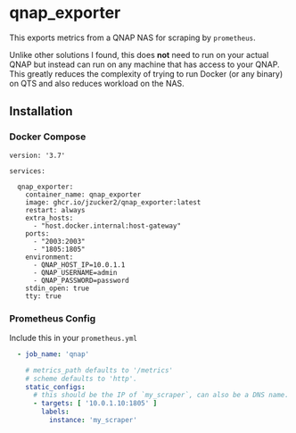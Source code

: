 # qnap_exporter

This exports metrics from a QNAP NAS for scraping by `prometheus`.

Unlike other solutions I found, this does **not** need to run on 
your actual QNAP but instead can run on any machine that has 
access to your QNAP. This greatly reduces the complexity of trying 
to run Docker (or any binary) on QTS and also reduces workload 
on the NAS.

## Installation

### Docker Compose

```
version: '3.7'

services:

  qnap_exporter:
    container_name: qnap_exporter
    image: ghcr.io/jzucker2/qnap_exporter:latest
    restart: always
    extra_hosts:
      - "host.docker.internal:host-gateway"
    ports:
      - "2003:2003"
      - "1805:1805"
    environment:
      - QNAP_HOST_IP=10.0.1.1
      - QNAP_USERNAME=admin
      - QNAP_PASSWORD=password
    stdin_open: true
    tty: true
```

### Prometheus Config

Include this in your `prometheus.yml`

```yaml
  - job_name: 'qnap'

    # metrics_path defaults to '/metrics'
    # scheme defaults to 'http'.
    static_configs:
      # this should be the IP of `my_scraper`, can also be a DNS name.
      - targets: [ '10.0.1.10:1805' ]
        labels:
          instance: 'my_scraper'
```
